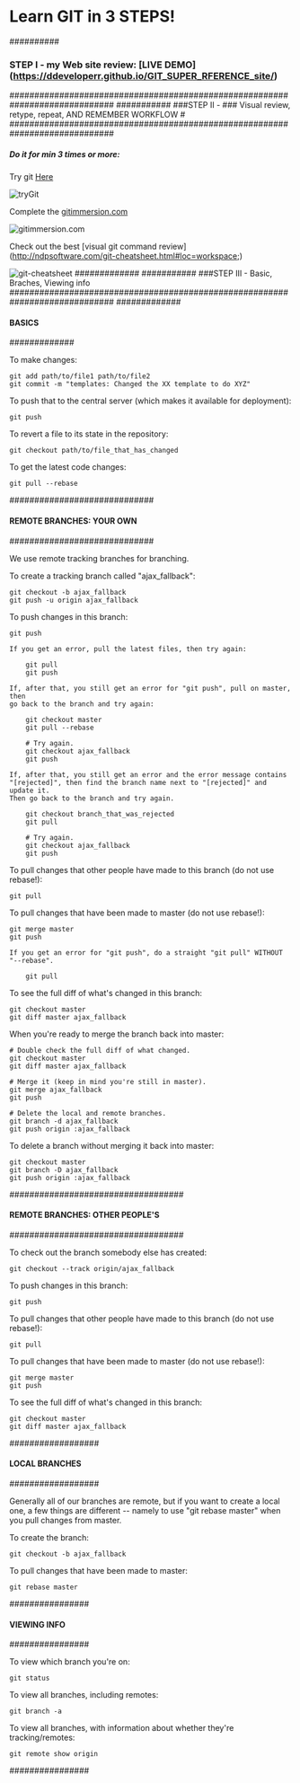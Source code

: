 # Learn GIT in 3 STEPS!

##########
### STEP I - my Web site review: [LIVE DEMO] (https://ddeveloperr.github.io/GIT_SUPER_RFERENCE_site/) 
#############################################################################
###########
###STEP II - ### Visual review, retype, repeat, AND REMEMBER WORKFLOW #
#############################################################################
##### Do it for min 3 times or more:

Try git [Here](https://try.github.io)

![tryGit](http://i.imgur.com/XcN8pPR.png?1)

Complete the [gitimmersion.com](http://gitimmersion.com/lab_01.html)

![gitimmersion.com](http://i.imgur.com/oUn6jiV.jpg?2)

Check out the best [visual git command review] (http://ndpsoftware.com/git-cheatsheet.html#loc=workspace;)

![git-cheatsheet](http://i.imgur.com/GiFXr7G.png?2)
#############
###########
###STEP III - Basic, Braches, Viewing info
#############################################################################
#############
#### BASICS #
#############

To make changes:

	git add path/to/file1 path/to/file2
	git commit -m "templates: Changed the XX template to do XYZ"

To push that to the central server (which makes it available for deployment):

	git push

To revert a file to its state in the repository:

	git checkout path/to/file_that_has_changed

To get the latest code changes:

	git pull --rebase

#############################
#### REMOTE BRANCHES: YOUR OWN #
#############################

We use remote tracking branches for branching.

To create a tracking branch called "ajax_fallback":

	git checkout -b ajax_fallback
	git push -u origin ajax_fallback

To push changes in this branch:

	git push

	If you get an error, pull the latest files, then try again:

		git pull
		git push

	If, after that, you still get an error for "git push", pull on master, then
	go back to the branch and try again:

		git checkout master
		git pull --rebase

		# Try again.
		git checkout ajax_fallback
		git push

	If, after that, you still get an error and the error message contains
	"[rejected]", then find the branch name next to "[rejected]" and update it.
	Then go back to the branch and try again.

		git checkout branch_that_was_rejected
		git pull

		# Try again.
		git checkout ajax_fallback
		git push

To pull changes that other people have made to this branch (do not use rebase!):

	git pull

To pull changes that have been made to master (do not use rebase!):

	git merge master
	git push

	If you get an error for "git push", do a straight "git pull" WITHOUT "--rebase".

		git pull

To see the full diff of what's changed in this branch:

	git checkout master
	git diff master ajax_fallback

When you're ready to merge the branch back into master:

	# Double check the full diff of what changed.
	git checkout master
	git diff master ajax_fallback

	# Merge it (keep in mind you're still in master).
	git merge ajax_fallback
	git push

	# Delete the local and remote branches.
	git branch -d ajax_fallback
	git push origin :ajax_fallback

To delete a branch without merging it back into master:

	git checkout master
	git branch -D ajax_fallback
	git push origin :ajax_fallback

###################################
#### REMOTE BRANCHES: OTHER PEOPLE'S #
###################################

To check out the branch somebody else has created:

	git checkout --track origin/ajax_fallback

To push changes in this branch:

	git push

To pull changes that other people have made to this branch (do not use rebase!):

	git pull

To pull changes that have been made to master (do not use rebase!):

	git merge master
	git push

To see the full diff of what's changed in this branch:

	git checkout master
	git diff master ajax_fallback

##################
#### LOCAL BRANCHES #
##################

Generally all of our branches are remote, but if you want to create a local one,
a few things are different -- namely to use "git rebase master" when you pull
changes from master.

To create the branch:

	git checkout -b ajax_fallback

To pull changes that have been made to master:

	git rebase master

################
#### VIEWING INFO #
################

To view which branch you're on:

	git status

To view all branches, including remotes:

	git branch -a

To view all branches, with information about whether they're tracking/remotes:

	git remote show origin

################
